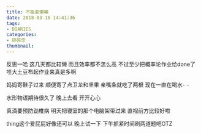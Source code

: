 ```yaml
---
title: 不能变懒噢
date: 2018-03-16 14:41:36
tags: 
- DIARIES
categories: 
- 碎碎念
thumbnail: 
---
```

反思一哈
这几天都比较懒
而且效率都不怎么高
不过至少把概率论作业给done了
哇大土豆布起作业来真是多啊
<!--more-->

妈妈寄鞋子过来
顺便寄了点卫龙和坚果
亲嘴条就吃了两根
现在一直在喝水- -

水形物语期待很久了
晚上去看
开开心心

真滴要预防劲椎病
明天把寝室的那个电脑架带过来
直视前方比较好啦

thing这个爱屁屁好像还可以
晚上试一下
下午抓紧时间刷两道题吧OTZ



